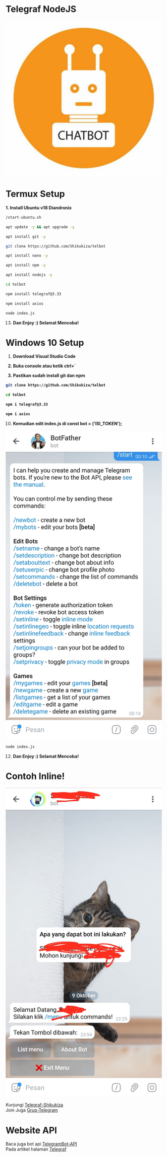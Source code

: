 # Telegraf NodeJS

![screenshot](Screenshot_20201009-220816_WhatsApp.jpg)

# Termux Setup
<b>1. Install Ubuntu v18 Diandronix</b>
```bash
/start-ubuntu.sh
```
```bash
apt update -y && apt upgrade -y
```
```bash
apt install git -y
```
```bash
git clone https://github.com/Shikukiza/telbot
```
```bash
apt install nano -y
```
```bash
apt install npm -y
```
```bash
apt install nodejs -y
```
```bash
cd telbot
```
```bash
npm install telegraf@3.33
```
```bash
npm install axios
```
```bash
node index.js
```

13. <b>Dan Enjoy :) Selamat Mencoba!</b>

# Windows 10 Setup

1. <b>Download Visual Studio Code<b>

2. <b>Buka console atau ketik ctrl+`</b>

3. <b>Pastikan sudah install git dan npm</b>
```bash
git clone https://github.com/Shikukiza/telbot
```
```bash
cd telbot
```
```bash
npm i telegraf@3.33
```
```bash
npm i axios
```

10. </b>Kemudian edit index.js di const bot = ('ISI_TOKEN');</b>

![screenshot](Screenshot_20201010-001025_Telegram.jpg)
```bash
node index.js
```

12. <b>Dan Enjoy :) Selamat Mencoba!</b>

# Contoh Inline!

![screenshot](Screenshot_20201009-235539_Telegram.jpg)

Kunjungi <a href="https://github.com/Shikukiza/telegraf_bot">Telegraf-Shikukiza</a>
<br/>
Join Juga <a href="https://t.me/shikukiza_nodejs">Grup-Telegram</a>

# Website API
Baca juga bot api <a href="https://core.telegram.org/bots/api">TelegramBot-API</a>
<br>
Pada artikel halaman <a href="https://telegraf.js.org/#/">Telegraf</a>
